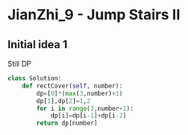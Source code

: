 # JianZhi_9 - Jump Stairs II

## Initial idea 1
Still DP
```python
class Solution:
    def rectCover(self, number):
        dp=[0]*(max(3,number)+1)
        dp[1],dp[2]=1,2
        for i in range(3,number+1):
            dp[i]=dp[i-1]+dp[i-2]
        return dp[number]
```